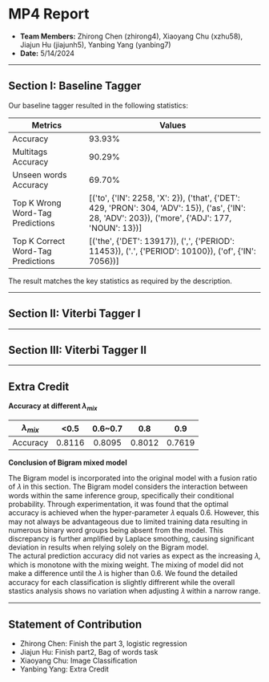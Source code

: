 # MP4 Report

- **Team Members:** Zhirong Chen (zhirong4), Xiaoyang Chu (xzhu58), Jiajun Hu (jiajunh5),  Yanbing Yang (yanbing7)
- **Date:** 5/14/2024

---

## Section I: Baseline Tagger
Our baseline tagger resulted in the following statistics:

|Metrics|Values|
|--|--|
|Accuracy|93.93%|
|Multitags Accuracy|90.29%|
|Unseen words Accuracy|69.70%|
|Top K Wrong Word-Tag Predictions|[('to', {'IN': 2258, 'X': 2}), ('that', {'DET': 429, 'PRON': 304, 'ADV': 15}), ('as', {'IN': 28, 'ADV': 203}), ('more', {'ADJ': 177, 'NOUN': 13})]|
|Top K Correct Word-Tag Predictions| [('the', {'DET': 13917}), (',', {'PERIOD': 11453}), ('.', {'PERIOD': 10100}), ('of', {'IN': 7056})]|

The result matches the key statistics as required by the description.

---
## Section II: Viterbi Tagger I



---
## Section III: Viterbi Tagger II


---
## Extra Credit
**Accuracy at different $\lambda_{mix}$**

  |$\lambda_{mix}$|<0.5|0.6~0.7|0.8|0.9|
  |:----:|:----:|:----:|:----:|:----:|
  |Accuracy|0.8116|0.8095|0.8012|0.7619|
  
**Conclusion of Bigram mixed model**

The Bigram model is incorporated into the original model with a fusion ratio of 𝜆 in this section. The Bigram model considers the interaction between words within the same inference group, specifically their conditional probability. Through experimentation, it was found that the optimal accuracy is achieved when the hyper-parameter 𝜆 equals 0.6. However, this may not always be advantageous due to limited training data resulting in numerous binary word groups being absent from the model. This discrepancy is further amplified by Laplace smoothing, causing significant deviation in results when relying solely on the Bigram model.  
The actural prediction accuracy did not varies as expect as the increasing 𝜆, which is monotone with the mixing weight. The mixing of model did not make a difference until the 𝜆 is higher than 0.6. We found the detailed accuracy for each classification is slightly diffrerent while the overall stastics analysis shows no variation when adjusting 𝜆 within a narrow range.

---

## Statement of Contribution
- Zhirong Chen: Finish the part 3, logistic regression
- Jiajun Hu: Finish part2, Bag of words task
- Xiaoyang Chu: Image Classification
- Yanbing Yang: Extra Credit




